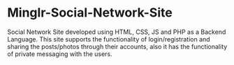 # Minglr-Social-Network-Site
Social Network Site developed using HTML, CSS, JS and PHP as a Backend Language. This site supports the functionality of login/registration and sharing the posts/photos through their accounts, also it has the functionality of private messaging with the users.
